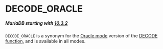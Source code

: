 # DECODE_ORACLE

##### MariaDB starting with [10.3.2](/kb/en/mariadb-1032-release-notes/)

`DECODE_ORACLE` is a synonym for the [Oracle mode](/kb/en/sql_modeoracle/) version of the [DECODE function](/built-in-functions/secondary-functions/encryption-hashing-and-compression-functions/decode/), and is available in all modes.